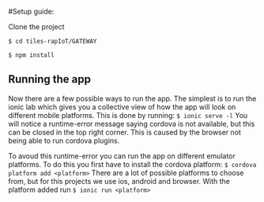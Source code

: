 #Setup guide:


Clone the project

`$ cd tiles-rapIoT/GATEWAY`

`$ npm install`


## Running the app
Now there are a few possible ways to run the app. The simplest is to run the ionic lab which gives you a collective view of how the app will look on different mobile platforms. This is done by running: 
`$ ionic serve -l`
You will notice a runtime-error message saying cordova is not available, but this can be closed in the top right corner. This is caused by the browser not being able to run cordova plugins. 


To avoud this runtime-error you can run the app on different emulator platforms. To do this you first have to install the cordova platform: 
`$ cordova platform add <platform>` 
There are a lot of possible platforms to choose from, but for this projects we use ios, android and browser. 
With the platform added run 
`$ ionic run <platform>`

